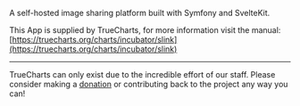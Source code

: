 A self-hosted image sharing platform built with Symfony and SvelteKit️.

This App is supplied by TrueCharts, for more information visit the manual: [https://truecharts.org/charts/incubator/slink](https://truecharts.org/charts/incubator/slink)

---

TrueCharts can only exist due to the incredible effort of our staff.
Please consider making a [donation](https://truecharts.org/sponsor) or contributing back to the project any way you can!
